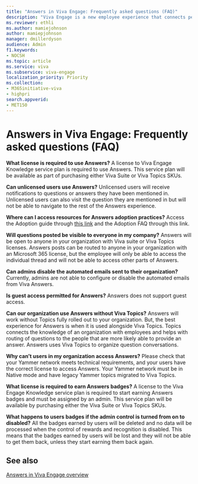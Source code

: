 ```yaml
---
title: "Answers in Viva Engage: Frequently asked questions (FAQ)"
description: "Viva Engage is a new employee experience that connects people across the company—wherever and whenever they work—so that everyone is included and engaged."
ms.reviewer: ethli
ms.author: mamiejohnson
author: mamiepjohnson
manager: dmillerdyson
audience: Admin
f1.keywords:
- NOCSH
ms.topic: article
ms.service: viva
ms.subservice: viva-engage
localization_priority: Priority
ms.collection:  
- M365initiative-viva
- highpri
search.appverid:
- MET150
---
```


# Answers in Viva Engage: Frequently asked questions (FAQ)

**What license is required to use Answers?**
A license to Viva Engage Knowledge service plan is required to use Answers. This service plan will be available as part of purchasing either Viva Suite or Viva Topics SKUs. 

**Can unlicensed users use Answers?** 
Unlicensed users will receive notifications to questions or answers they have been mentioned in. Unlicensed users can also visit the question they are mentioned in but will not be able to navigate to the rest of the Answers experience.  

**Where can I access resources for Answers adoption practices?**
Access the Adoption guide through [this link](https://microsoft.sharepoint.com/:p:/t/xn--yammermarketingninjas-h097i/ERNummXewUdAmVKoibvexrYBuk9AR4vJEpVQ0OTbW4q7BA?e=pzGu8b) and the Adoption FAQ through this link. 

**Will questions posted be visible to everyone in my company?**
Answers will be open to anyone in your organization with Viva suite or Viva Topics licenses. Answers posts can be routed to anyone in your organization with an Microsoft 365 license, but the employee will only be able to access the individual thread and will not be able to access other parts of Answers.  

**Can admins disable the automated emails sent to their organization?**
Currently, admins are not able to configure or disable the automated emails from Viva Answers. 

**Is guest access permitted for Answers?** 
Answers does not support guest access.

**Can our organization use Answers without Viva Topics?**
Answers will work without Topics fully rolled out to your organization. But, the best experience for Answers is when it is used alongside Viva Topics. Topics connects the knowledge of an organization with employees and helps with routing of questions to the people that are more likely able to provide an answer. Answers uses Viva Topics to organize question conversations. 

**Why can’t users in my organization access Answers?**
Please check that your Yammer network meets technical requirements, and your users have the correct license to access Answers. Your Yammer network must be in Native mode and have legacy Yammer topics migrated to Viva Topics.  

**What license is required to earn Answers badges?**
A license to the Viva Engage Knowledge service plan is required to start earning Answers badges and must be assigned by an admin. This service plan will be available by purchasing either the Viva Suite or Viva Topics SKUs. 
 
**What happens to users badges if the admin control is turned from on to disabled?**
All the badges earned by users will be deleted and no data will be processed when the control of rewards and recognition is disabled. This means that the badges earned by users will be lost and they will not be able to get them back, unless they start earning them back again.  

## See also 
[Answers in Viva Engage overview](https://support.microsoft.com/en-us/topic/getting-started-with-microsoft-viva-engage-729f9fce-3aa6-4478-888c-a1543918c284)
